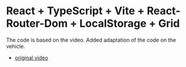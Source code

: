 # React + TypeScript + Vite + React-Router-Dom + LocalStorage + Grid

The code is based on the video. Added adaptation of the code on the vehicle.



- [original video](https://www.youtube.com/watch?v=_3ooazcK4TI)
